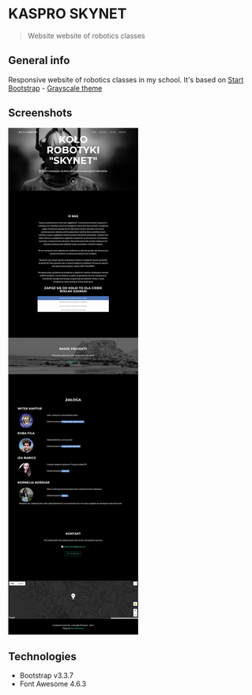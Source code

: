 # KASPRO SKYNET
> Website website of robotics classes


## General info
Responsive website of robotics classes in my school. 
It's based on [Start Bootstrap](http://startbootstrap.com/) - [Grayscale theme](http://startbootstrap.com/template-overviews/grayscale/)

## Screenshots
![Example screenshot](./img/screencapture-kaspro-skynet.png)

## Technologies
* Bootstrap v3.3.7 
* Font Awesome 4.6.3

